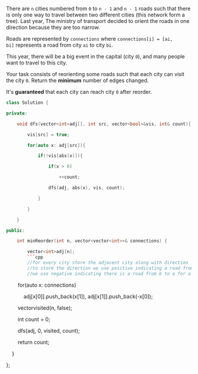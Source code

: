 
There are `n` cities numbered from `0` to `n - 1` and `n - 1` roads such that there is only one way to travel between two different cities (this network form a tree). Last year, The ministry of transport decided to orient the roads in one direction because they are too narrow.

Roads are represented by `connections` where `connections[i] = [ai, bi]` represents a road from city `ai` to city `bi`.

This year, there will be a big event in the capital (city `0`), and many people want to travel to this city.

Your task consists of reorienting some roads such that each city can visit the city `0`. Return the **minimum** number of edges changed.

It's **guaranteed** that each city can reach city `0` after reorder.

```cpp
class Solution {

private:

    void dfs(vector<int>adj[], int src, vector<bool>&vis, int& count){

        vis[src] = true;

        for(auto x: adj[src]){

            if(!vis[abs(x)]){

                if(x > 0)

                    ++count;

                dfs(adj, abs(x), vis, count);

            }  

        }

    }

public:

    int minReorder(int n, vector<vector<int>>& connections) {

        vector<int>adj[n];
        ```cpp
        //for every city store the adjacent city along with direction 
        //to store the direction we use positive indicating a road from a to b for a
        //we use negative indicating there is a road from b to a for a
```

        for(auto x: connections)

            adj[x[0]].push_back(x[1]), adj[x[1]].push_back(-x[0]);

        vector<bool>visited(n, false);

        int count = 0;

        dfs(adj, 0, visited, count);

        return count;

    }

};
```